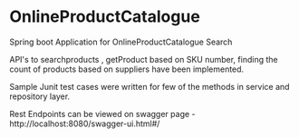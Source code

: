 # OnlineProductCatalogue
Spring boot Application for OnlineProductCatalogue Search

API's to searchproducts , getProduct based on SKU number, finding the count of products based on suppliers have been implemented.

Sample Junit test cases were written for few of the methods in service and repository layer.

Rest Endpoints can be viewed on swagger page - http://localhost:8080/swagger-ui.html#/
